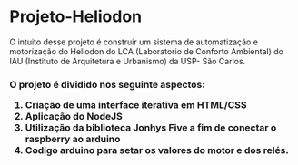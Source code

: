 # Projeto-Heliodon
O intuito desse projeto é construir um sistema de automatização e motorização do Heliodon do LCA (Laboratorio de Conforto Ambiental) do IAU (Instituto de Arquitetura e Urbanismo) da USP- São Carlos. <h3>
O projeto é dividido nos seguinte aspectos:
1. Criação de uma interface iterativa em HTML/CSS
2. Aplicação do NodeJS
3. Utilização da biblioteca Jonhys Five a fim de conectar o raspberry ao arduino
4. Codigo arduino para setar os valores do motor e dos relés.
